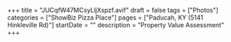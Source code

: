 +++
title = "JUCqfW47MCsyLljXspzf.avif"
draft = false
tags = ["Photos"]
categories = ["ShowBiz Pizza Place"]
pages = ["Paducah, KY (5141 Hinkleville Rd)"]
startDate = ""
description = "Property Value Assessment"
+++
